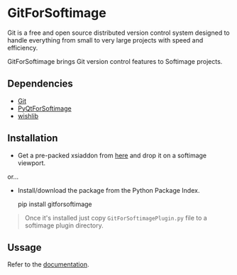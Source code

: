 GitForSoftimage
===============
Git is a free and open source distributed version control system designed to handle everything from small to very large projects with speed and efficiency.

GitForSoftimage brings Git version control features to Softimage projects.

Dependencies
------------
- [Git](http://git-scm.com/)
- [PyQtForSoftimage](https://github.com/caron/PyQtForSoftimage)
- [wishlib](http://github.com/wishdev-project/wishlib)

Installation
------------
- Get a pre-packed xsiaddon from [here](#) and drop it on a softimage viewport.

or...

- Install/download the package from the Python Package Index.

    pip install gitforsoftimage

> Once it's installed just copy `GitForSoftimagePlugin.py` file to a softimage plugin directory.

Ussage
------
Refer to the [documentation](#).
